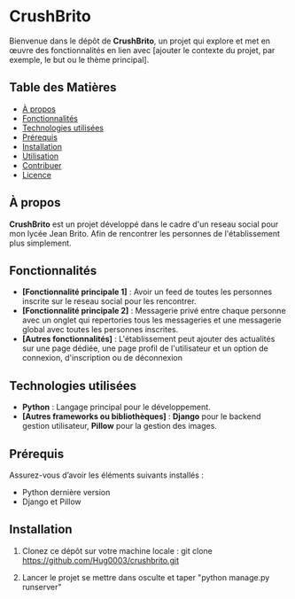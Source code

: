 # CrushBrito

Bienvenue dans le dépôt de **CrushBrito**, un projet qui explore et met en œuvre des fonctionnalités en lien avec [ajouter le contexte du projet, par exemple, le but ou le thème principal].

## Table des Matières

- [À propos](#à-propos)
- [Fonctionnalités](#fonctionnalités)
- [Technologies utilisées](#technologies-utilisées)
- [Prérequis](#prérequis)
- [Installation](#installation)
- [Utilisation](#utilisation)
- [Contribuer](#contribuer)
- [Licence](#licence)

## À propos

**CrushBrito** est un projet développé dans le cadre d'un reseau social pour mon lycée Jean Brito. Afin de rencontrer les personnes de l'établissement plus simplement.

## Fonctionnalités

- **[Fonctionnalité principale 1]** : Avoir un feed de toutes les personnes inscrite sur le reseau social pour les rencontrer.
- **[Fonctionnalité principale 2]** : Messagerie privé entre chaque personne avec un onglet qui repertories tous les messageries et une messagerie global avec toutes les personnes inscrites.
- **[Autres fonctionnalités]** : L'établissement peut ajouter des actualités sur une page dédiée, une page profil de l'utilisateur et un option de connexion, d'inscription ou de déconnexion

## Technologies utilisées

- **Python** : Langage principal pour le développement.
- **[Autres frameworks ou bibliothèques]** : **Django** pour le backend gestion utilisateur, **Pillow** pour la gestion des images.

## Prérequis

Assurez-vous d’avoir les éléments suivants installés :

- Python dernière version
- Django et Pillow

## Installation

1. Clonez ce dépôt sur votre machine locale :
   git clone https://github.com/Hug0003/crushbrito.git

2. Lancer le projet
   se mettre dans osculte et taper "python manage.py runserver"


